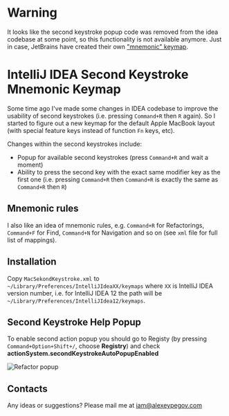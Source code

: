 # Warning

It looks like the second keystroke popup code was removed from the idea codebase at some point, so this functionality is not available anymore. Just in case, JetBrains have created their own ["mnemonic" keymap](https://plugins.jetbrains.com/plugin/19094-mnemonic-keymap).

# IntelliJ IDEA Second Keystroke Mnemonic Keymap

Some time ago I've made some changes in IDEA codebase to improve the usability of second keystrokes (i.e. pressing `Command+R` then `R` again). So I started to figure out a new keymap for the default Apple MacBook layout (with special feature keys instead of function `Fn` keys, etc).

Changes within the second keystrokes include:

- Popup for available second keystrokes (press `Command+R` and wait a moment)
- Ability to press the second key with the exact same modifier key as the first one (i.e. pressing `Command+R` then `Command+R` is exactly the same as `Command+R` then `R`)

## Mnemonic rules

I also like an idea of mnemonic rules, e.g. `Command+R` for Refactorings, `Command+F` for Find, `Command+N` for Navigation and so on (see `xml` file for full list of mappings).

## Installation

Copy `MacSekondKeystroke.xml` to `~/Library/Preferences/IntelliJIdeaXX/keymaps` where `XX` is IntelliJ IDEA version number, i.e. for IntelliJ IDEA 12 the path will be `~/Library/Preferences/IntelliJIdea12/keymaps`.

## Second Keystroke Help Popup

To enable second action popup you should go to Registy (by pressing `Command+Option+Shift+/`, choose **Registry**) and check **actionSystem.secondKeystrokeAutoPopupEnabled** 

![Refactor popup](http://dl.dropboxusercontent.com/s/d3wfibahnw3rc7m/2014-06-09%20at%2016.50%202x.png)

## Contacts

Any ideas or suggestions? Please mail me at iam@alexeypegov.com
